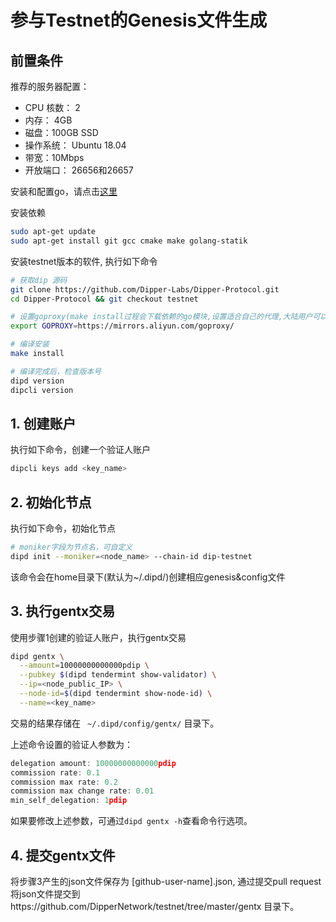 # 参与Testnet的Genesis文件生成

## 前置条件

推荐的服务器配置：

* CPU 核数： 2
* 内存： 4GB
* 磁盘：100GB SSD
* 操作系统： Ubuntu 18.04
* 带宽：10Mbps
* 开放端口： 26656和26657


安装和配置go，请点击[这里](https://docs.dippernetwork.com/software/go-install.html)


安装依赖

```bash
sudo apt-get update
sudo apt-get install git gcc cmake make golang-statik
```

安装testnet版本的软件, 执行如下命令

```bash
# 获取dip 源码
git clone https://github.com/Dipper-Labs/Dipper-Protocol.git
cd Dipper-Protocol && git checkout testnet

# 设置goproxy(make install过程会下载依赖的go模块,设置适合自己的代理,大陆用户可以设置以下代理来加快下载速度)
export GOPROXY=https://mirrors.aliyun.com/goproxy/

# 编译安装
make install

# 编译完成后，检查版本号
dipd version
dipcli version
```

## 1. 创建账户
执行如下命令，创建一个验证人账户

```bash
dipcli keys add <key_name>
```

## 2. 初始化节点
执行如下命令，初始化节点

```bash
# moniker字段为节点名，可自定义
dipd init --moniker=<node_name> --chain-id dip-testnet
```

该命令会在home目录下(默认为~/.dipd/)创建相应genesis&config文件

## 3. 执行gentx交易

使用步骤1创建的验证人账户，执行gentx交易

```bash
dipd gentx \
  --amount=10000000000000pdip \
  --pubkey $(dipd tendermint show-validator) \
  --ip=<node_public_IP> \
  --node-id=$(dipd tendermint show-node-id) \
  --name=<key_name>
```

交易的结果存储在 ``` ~/.dipd/config/gentx/``` 目录下。

上述命令设置的验证人参数为：
```javascript
delegation amount: 10000000000000pdip
commission rate: 0.1
commission max rate: 0.2
commission max change rate: 0.01
min_self_delegation: 1pdip
```

如果要修改上述参数，可通过```dipd gentx -h```查看命令行选项。

## 4. 提交gentx文件

将步骤3产生的json文件保存为 [github-user-name].json,  通过提交pull request将json文件提交到https://github.com/DipperNetwork/testnet/tree/master/gentx 目录下。